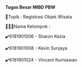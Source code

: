 **Tugas Besar MIBD PBW**

📖Topik : Registrasi Objek Wisata

🧑‍🤝‍🧑Nama Kelompok : 

✔️6181901006 - Sharon Kezia

✔️6181901008 - Kevin Sunjaya

✔️6181901024 - Vincent Kurniawan
